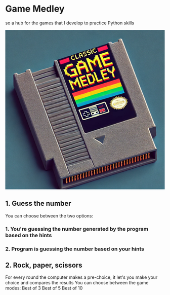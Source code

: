 # Game Medley
so a hub for the games that I develop to practice Python skills

![ROM cartridge](rom-cartridge.png)

## 1. Guess the number
You can choose between the two options:
### 1. You're guessing the number generated by the program based on the hints
### 2. Program is guessing the number based on your hints

## 2. Rock, paper, scissors
For every round the computer makes a pre-choice, it let's you make your choice and compares the results
You can choose between the game modes:
Best of 3
Best of 5
Best of 10